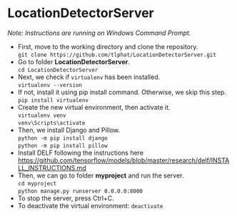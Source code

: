 # LocationDetectorServer
*Note: Instructions are running on Windows Command Prompt.* 
- First, move to the working directory and clone the repository.  
`git clone https://github.com/tlphat/LocationDetectorServer.git`
- Go to folder **LocationDetectorServer**.  
`cd LocationDetectorServer`
- Next, we check if `virtualenv` has been installed.  
`virtualenv --version`
- If not, install it using pip install command. Otherwise, we skip this step.  
`pip install virtualenv`
- Create the new virtual environment, then activate it.  
`virtualenv venv`  
`venv\Scripts\activate`
- Then, we install Django and Pillow.  
`python -m pip install django`  
`python -m pip install pillow`
- Install DELF following the instructions here https://github.com/tensorflow/models/blob/master/research/delf/INSTALL_INSTRUCTIONS.md
- Then, we can go to folder **myproject** and run the server.  
`cd myproject`  
`python manage.py runserver 0.0.0.0:8000`
- To stop the server, press Ctrl+C.  
- To deactivate the virtual environment: `deactivate`
